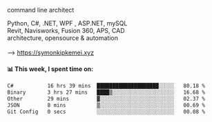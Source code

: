 command line architect

Python, C#, .NET, WPF , ASP.NET, mySQL <br>
Revit, Navisworks, Fusion 360, APS, CAD <br>
architecture, opensource & automation<br>
<br>
--> https://symonkipkemei.xyz

#### 📊 This week, I spent time on:
<!--START_SECTION:waka-->

```txt
C#           16 hrs 39 mins  ████████████████████░░░░░   80.18 %
Binary       3 hrs 27 mins   ████▒░░░░░░░░░░░░░░░░░░░░   16.68 %
Other        29 mins         ▓░░░░░░░░░░░░░░░░░░░░░░░░   02.37 %
JSON         8 mins          ▒░░░░░░░░░░░░░░░░░░░░░░░░   00.69 %
Git Config   0 secs          ░░░░░░░░░░░░░░░░░░░░░░░░░   00.08 %
```

<!--END_SECTION:waka-->
